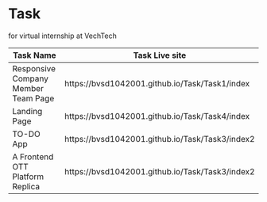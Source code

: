 # Task
for virtual internship at VechTech
<link href="https://cdn.jsdelivr.net/npm/bootstrap@5.0.2/dist/css/bootstrap.min.css" rel="stylesheet" integrity="sha384-EVSTQN3/azprG1Anm3QDgpJLIm9Nao0Yz1ztcQTwFspd3yD65VohhpuuCOmLASjC" crossorigin="anonymous">
 <table class="table table-light table-striped mx-auto">
        <thead>
            <tr>
                <th>Task Name</th>
                <th>Task Live site</th>
            </tr>
        </thead>
        <tbody>
            <tr>
                <td>Responsive Company Member Team Page</td>
                <td>https://bvsd1042001.github.io/Task/Task1/index</td>
            </tr>
            <tr>
                <td>Landing Page</td>
                <td>https://bvsd1042001.github.io/Task/Task4/index</td>
            </tr>
         <tr>
                <td>TO-DO App</td>
                <td>https://bvsd1042001.github.io/Task/Task3/index2</td>
            </tr>
          <tr>
                <td> A Frontend OTT Platform Replica </td>
                <td>https://bvsd1042001.github.io/Task/Task3/index2</td>
            </tr>
        </tbody>
    </table>
